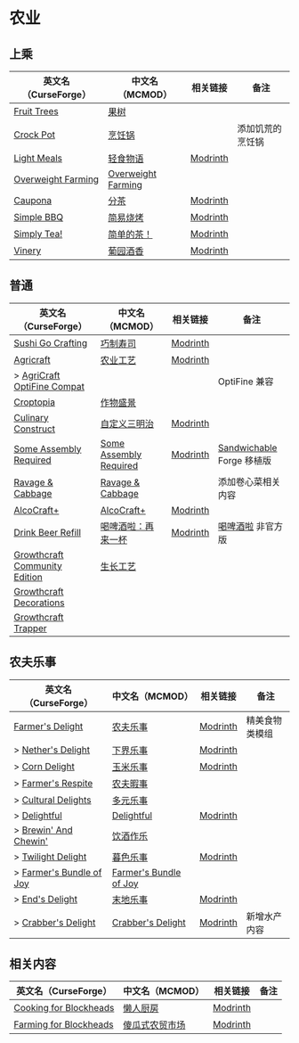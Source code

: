 # 农业

## 上乘

| 英文名（CurseForge）                                                                  | 中文名（MCMOD）                                            | 相关链接                                         | 备注             |
| ------------------------------------------------------------------------------------- | ---------------------------------------------------------- | ------------------------------------------------ | ---------------- |
| [Fruit Trees](https://www.curseforge.com/minecraft/mc-mods/fruit-trees)               | [果树](https://www.mcmod.cn/class/2416.html)               |                                                  |                  |
| [Crock Pot](https://www.curseforge.com/minecraft/mc-mods/crock-pot)                   | [烹饪锅](https://www.mcmod.cn/class/3017.html)             |                                                  | 添加饥荒的烹饪锅 |
| [Light Meals](https://www.curseforge.com/minecraft/mc-mods/light-meals)               | [轻食物语](https://www.mcmod.cn/class/7065.html)           | [Modrinth](https://modrinth.com/mod/light-meals) |                  |
| [Overweight Farming](https://www.curseforge.com/minecraft/mc-mods/overweight-farming) | [Overweight Farming](https://www.mcmod.cn/class/5866.html) |                                                  |                  |
| [Caupona](https://www.curseforge.com/minecraft/mc-mods/caupona)                       | [分茶](https://www.mcmod.cn/class/7154.html)               | [Modrinth](https://modrinth.com/mod/caupona)     |                  |
| [Simple BBQ](https://www.curseforge.com/minecraft/mc-mods/simple-bbq)                 | [简易烧烤](https://www.mcmod.cn/class/7191.html)           | [Modrinth](https://modrinth.com/mod/simple-bbq)  |                  |
| [Simply Tea!](https://www.curseforge.com/minecraft/mc-mods/simply-tea)                | [简单的茶！](https://www.mcmod.cn/class/3597.html)         | [Modrinth](https://modrinth.com/mod/simply-tea)  |                  |
| [Vinery](https://www.curseforge.com/minecraft/mc-mods/lets-do-wine)                   | [葡园酒香](https://www.mcmod.cn/class/8181.html)           | [Modrinth](https://modrinth.com/mod/vinery)      |                  |

## 普通

| 英文名（CurseForge）                                                                                        | 中文名（MCMOD）                                                | 相关链接                                                    | 备注                                                                                   |
| ----------------------------------------------------------------------------------------------------------- | -------------------------------------------------------------- | ----------------------------------------------------------- | -------------------------------------------------------------------------------------- |
| [Sushi Go Crafting](https://www.curseforge.com/minecraft/mc-mods/sushigocrafting)                           | [巧制寿司](https://www.mcmod.cn/class/4014.html)               | [Modrinth](https://modrinth.com/mod/sushigocrafting)        |                                                                                        |
| [Agricraft](https://www.curseforge.com/minecraft/mc-mods/agricraft)                                         | [农业工艺](https://www.mcmod.cn/class/514.html)                | [Modrinth](https://modrinth.com/mod/agricraft)              |                                                                                        |
| > [AgriCraft OptiFine Compat](https://www.curseforge.com/minecraft/mc-mods/agricraft-optifine-compat)       |                                                                |                                                             | OptiFine 兼容                                                                          |
| [Croptopia](https://www.curseforge.com/minecraft/mc-mods/croptopia)                                         | [作物盛景](https://www.mcmod.cn/class/4225.html)               |                                                             |                                                                                        |
| [Culinary Construct](https://www.curseforge.com/minecraft/mc-mods/culinary-construct)                       | [自定义三明治](https://www.mcmod.cn/class/1329.html)           | [Modrinth](https://modrinth.com/mod/culinary-construct)     |                                                                                        |
| [Some Assembly Required](https://www.curseforge.com/minecraft/mc-mods/some-assembly-required)               | [Some Assembly Required](https://www.mcmod.cn/class/5801.html) | [Modrinth](https://modrinth.com/mod/some-assembly-required) | [Sandwichable](https://www.curseforge.com/minecraft/mc-mods/sandwichable) Forge 移植版 |
| [Ravage & Cabbage](https://www.curseforge.com/minecraft/mc-mods/ravage-and-cabbage)                         | [Ravage & Cabbage](https://www.mcmod.cn/class/4118.html)       |                                                             | 添加卷心菜相关内容                                                                     |
| [AlcoCraft+](https://www.curseforge.com/minecraft/mc-mods/alcocraft-beer-and-stuff)                         | [AlcoCraft+](https://www.mcmod.cn/class/10764.html)            | [Modrinth](https://modrinth.com/mod/alcocraft)              |                                                                                        |
| [Drink Beer Refill](https://www.curseforge.com/minecraft/mc-mods/drink-beer-refill)                         | [喝啤酒啦：再来一杯](https://www.mcmod.cn/class/8400.html)     | [Modrinth](https://modrinth.com/mod/drink-beer-refill)      | [喝啤酒啦](https://www.mcmod.cn/class/4585.html) 非官方版                              |
| [Growthcraft Community Edition](https://www.curseforge.com/minecraft/mc-mods/growthcraft-community-edition) | [生长工艺](https://www.mcmod.cn/class/326.html)                |                                                             |                                                                                        |
| [Growthcraft Decorations](https://www.curseforge.com/minecraft/mc-mods/growthcraft-decorations)             |                                                                |                                                             |                                                                                        |
| [Growthcraft Trapper](https://www.curseforge.com/minecraft/mc-mods/growthcraft-trapper)                     |                                                                |                                                             |                                                                                        |

## 农夫乐事

| 英文名（CurseForge）                                                                           | 中文名（MCMOD）                                                | 相关链接                                              | 备注           |
| ---------------------------------------------------------------------------------------------- | -------------------------------------------------------------- | ----------------------------------------------------- | -------------- |
| [Farmer's Delight](https://www.curseforge.com/minecraft/mc-mods/farmers-delight)               | [农夫乐事](https://www.mcmod.cn/class/2820.html)               | [Modrinth](https://modrinth.com/mod/farmers-delight)  | 精美食物类模组 |
| > [Nether's Delight](https://www.curseforge.com/minecraft/mc-mods/nethers-delight)             | [下界乐事](https://www.mcmod.cn/class/4563.html)               | [Modrinth](https://modrinth.com/mod/nethers-delight)  |                |
| > [Corn Delight](https://www.curseforge.com/minecraft/mc-mods/corn-delight)                    | [玉米乐事](https://www.mcmod.cn/class/5646.html)               | [Modrinth](https://modrinth.com/mod/corn-delight)     |                |
| > [Farmer's Respite](https://www.curseforge.com/minecraft/mc-mods/farmers-respite)             | [农夫暇事](https://www.mcmod.cn/class/6737.html)               |                                                       |                |
| > [Cultural Delights](https://www.curseforge.com/minecraft/mc-mods/cultural-delights)          | [多元乐事](https://www.mcmod.cn/class/5609.html)               |                                                       |                |
| > [Delightful](https://www.curseforge.com/minecraft/mc-mods/delightful)                        | [Delightful](https://www.mcmod.cn/class/6817.html)             | [Modrinth](https://modrinth.com/mod/delightful)       |                |
| > [Brewin' And Chewin'](https://www.curseforge.com/minecraft/mc-mods/brewin-and-chewin)        | [饮酒作乐](https://www.mcmod.cn/class/6829.html)               |                                                       |                |
| > [Twilight Delight](https://www.curseforge.com/minecraft/mc-mods/twilight-delight)            | [暮色乐事](https://www.mcmod.cn/class/6546.html)               | [Modrinth](https://modrinth.com/mod/twilightdelight)  |                |
| > [Farmer's Bundle of Joy](https://www.curseforge.com/minecraft/mc-mods/farmers-bundle-of-joy) | [Farmer's Bundle of Joy](https://www.mcmod.cn/class/8259.html) |                                                       |                |
| > [End's Delight](https://www.curseforge.com/minecraft/mc-mods/ends-delight)                   | [末地乐事](https://www.mcmod.cn/class/6298.html)               | [Modrinth](https://modrinth.com/mod/ends-delight)     |                |
| > [Crabber's Delight](https://www.curseforge.com/minecraft/mc-mods/crabbers-delight)           | [Crabber's Delight](https://www.mcmod.cn/class/11415.html)     | [Modrinth](https://modrinth.com/mod/crabbers-delight) | 新增水产内容   |

## 相关内容

| 英文名（CurseForge）                                                                          | 中文名（MCMOD）                                        | 相关链接                                                    | 备注 |
| --------------------------------------------------------------------------------------------- | ------------------------------------------------------ | ----------------------------------------------------------- | ---- |
| [Cooking for Blockheads](https://minecraft.curseforge.com/projects/cooking-for-blockheads)    | [懒人厨房](https://www.mcmod.cn/class/468.html)        | [Modrinth](https://modrinth.com/mod/cooking-for-blockheads) |      |
| [Farming for Blockheads](https://www.curseforge.com/minecraft/mc-mods/farming-for-blockheads) | [傻瓜式农贸市场](https://www.mcmod.cn/class/2057.html) | [Modrinth](https://modrinth.com/mod/farming-for-blockheads) |      |
